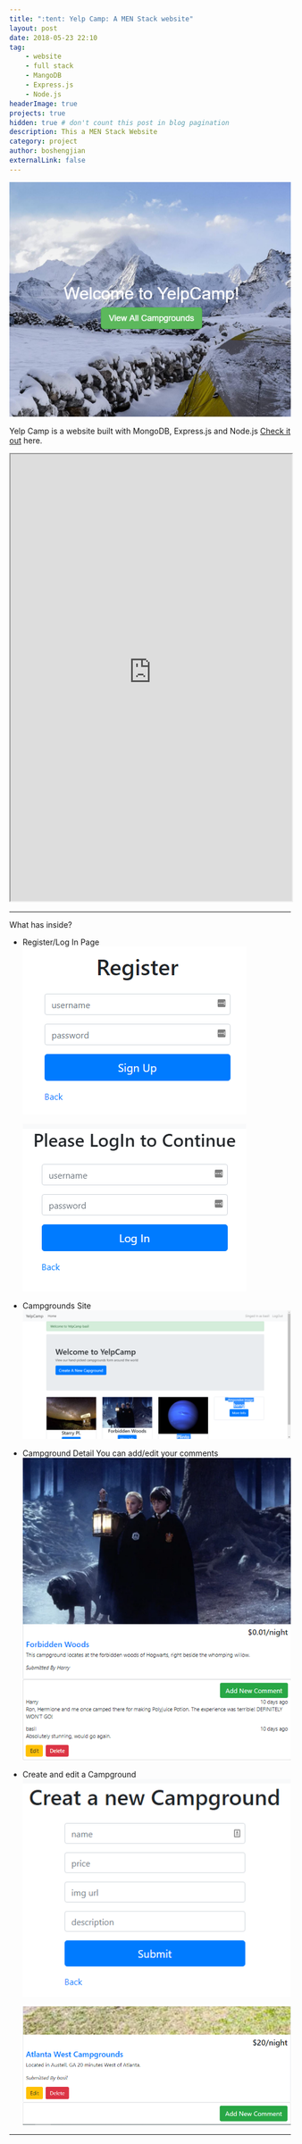 ```yaml
---
title: ":tent: Yelp Camp: A MEN Stack website"
layout: post
date: 2018-05-23 22:10
tag: 
    - website 
    - full stack 
    - MangoDB 
    - Express.js 
    - Node.js
headerImage: true
projects: true
hidden: true # don't count this post in blog pagination
description: This a MEN Stack Website
category: project
author: boshengjian
externalLink: false
---
```


![Screenshot](/assets/images/projects/yelpcamp/yelpcamp.png)

Yelp Camp is a website built with MongoDB, Express.js and Node.js
[Check it out](https://radiant-headland-94269.herokuapp.com/) here.

<iframe src="https://radiant-headland-94269.herokuapp.com/" width="100%" height="800">
  <p>Your browser does not support iframes.</p>
</iframe>


---

What has inside?

- Register/Log In Page
    ![Screenshot](/assets/images/projects/yelpcamp/yelpcamp_register.png)

    ![Screenshot](/assets/images/projects/yelpcamp/yelp_login.png)


- Campgrounds Site
    ![Screenshot](/assets/images/projects/yelpcamp/campgrounds.png)


- Campground Detail
    You can add/edit your comments
    ![Screenshot](/assets/images/projects/yelpcamp/camp_datail.png)


- Create and edit a Campground
    ![Screenshot](/assets/images/projects/yelpcamp/create.png)

    ![Screenshot](/assets/images/projects/yelpcamp/camp_edit.png)

---


